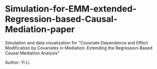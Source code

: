 # Simulation-for-EMM-extended-Regression-based-Causal-Mediation-paper
Simulation and data visualization for "Covariate Dependence and Effect Modification by Covariates in Mediation: Extending the Regression-Based Causal Mediation Analysis"

Author: Yi Li
